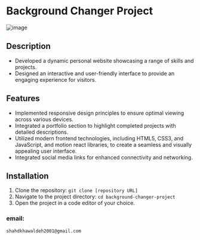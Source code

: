 # Background Changer Project

![image](/chrome_qjIthMvVgD.gif)

## Description

- Developed a dynamic personal website showcasing a range of skills and projects.
- Designed an interactive and user-friendly interface to provide an engaging experience for visitors.
## Features
- Implemented responsive design principles to ensure optimal viewing across various devices.
- Integrated a portfolio section to highlight completed projects with detailed descriptions.
- Utilized modern frontend technologies, including HTML5, CSS3, and JavaScript, and motion react libraries, to create a seamless and visually appealing user interface.
- Integrated social media links for enhanced connectivity and networking.

## Installation

1. Clone the repository: `git clone [repository URL]`
2. Navigate to the project directory: `cd background-changer-project`
3. Open the project in a code editor of your choice.


### email:
```
shahdkhawaldeh2001@gmail.com
```
